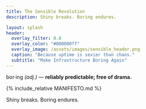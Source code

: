 ```yaml
---
title: The Sensible Revolution
description: Shiny breaks. Boring endures.

layout: splash
header:
  overlay_filter: 0.8
  overlay_color: "#000000ff"
  overlay_image: /assets/images/sensible_header.png
  caption: "Because uptime is sexier than chaos."
  subtitle: "Make Infrastructure Boring Again"
---
```


<div class="hero fade-in">
  <p class="definition">bor·ing <em>(adj.)</em> — <strong>reliably predictable; free of drama.</strong></p>
</div>

{% include_relative MANIFESTO.md %}

Shiny breaks. Boring endures.
